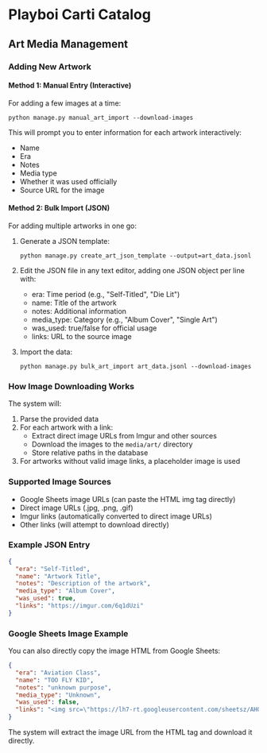 # Playboi Carti Catalog

## Art Media Management

### Adding New Artwork

#### Method 1: Manual Entry (Interactive)

For adding a few images at a time:

```
python manage.py manual_art_import --download-images
```

This will prompt you to enter information for each artwork interactively:
- Name
- Era
- Notes
- Media type
- Whether it was used officially
- Source URL for the image

#### Method 2: Bulk Import (JSON)

For adding multiple artworks in one go:

1. Generate a JSON template:
   ```
   python manage.py create_art_json_template --output=art_data.jsonl
   ```

2. Edit the JSON file in any text editor, adding one JSON object per line with:
   - era: Time period (e.g., "Self-Titled", "Die Lit")
   - name: Title of the artwork
   - notes: Additional information
   - media_type: Category (e.g., "Album Cover", "Single Art")
   - was_used: true/false for official usage
   - links: URL to the source image

3. Import the data:
   ```
   python manage.py bulk_art_import art_data.jsonl --download-images
   ```

### How Image Downloading Works

The system will:
1. Parse the provided data
2. For each artwork with a link:
   - Extract direct image URLs from Imgur and other sources
   - Download the images to the `media/art/` directory
   - Store relative paths in the database
3. For artworks without valid image links, a placeholder image is used

### Supported Image Sources

- Google Sheets image URLs (can paste the HTML img tag directly)
- Direct image URLs (.jpg, .png, .gif)
- Imgur links (automatically converted to direct image URLs)
- Other links (will attempt to download directly)

### Example JSON Entry

```json
{
  "era": "Self-Titled",
  "name": "Artwork Title",
  "notes": "Description of the artwork",
  "media_type": "Album Cover",
  "was_used": true,
  "links": "https://imgur.com/6q1dUzi"
}
```

### Google Sheets Image Example

You can also directly copy the image HTML from Google Sheets:

```json
{
  "era": "Aviation Class",
  "name": "TOO FLY KID",
  "notes": "unknown purpose",
  "media_type": "Unknown",
  "was_used": false,
  "links": "<img src=\"https://lh7-rt.googleusercontent.com/sheetsz/AHOq17GxrFDXSC47q-iHi1ZjeqXobQRw70xK7XxjbkebEcU4_HYG3uwyoifi-Lz6fZu-oHblYpI2uJOE-luYJc2jdfmwBgmCzkvsNn_YDY8XhWtU2FsNOxycXscsnQ-BqT10=w330-h334?key=QrLRwW_6ASWi9mCdhUkgTQ\" style=\"width:inherit;height:inherit;object-fit:scale-down;object-position:center center;\">"
}
```

The system will extract the image URL from the HTML tag and download it directly.